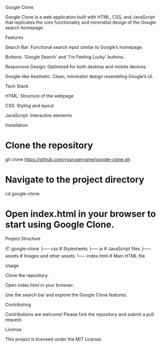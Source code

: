 Google Clone

Google Clone is a web application built with HTML, CSS, and JavaScript that replicates the core functionality and minimalist design of the Google search homepage.

Features

Search Bar: Functional search input similar to Google’s homepage.

Buttons: 'Google Search' and 'I'm Feeling Lucky' buttons.

Responsive Design: Optimized for both desktop and mobile devices.

Google-like Aesthetic: Clean, minimalist design resembling Google’s UI.

Tech Stack

HTML: Structure of the webpage

CSS: Styling and layout

JavaScript: Interactive elements

Installation

# Clone the repository
git clone https://github.com/yourusername/google-clone.git

# Navigate to the project directory
cd google-clone

# Open index.html in your browser to start using Google Clone.

Project Structure

📦 google-clone
├── css             # Stylesheets
├── js              # JavaScript files
├── assets          # Images and other assets
└── index.html      # Main HTML file

Usage

Clone the repository.

Open index.html in your browser.

Use the search bar and explore the Google Clone features.

Contributing

Contributions are welcome! Please fork the repository and submit a pull request.

License

This project is licensed under the MIT License.
